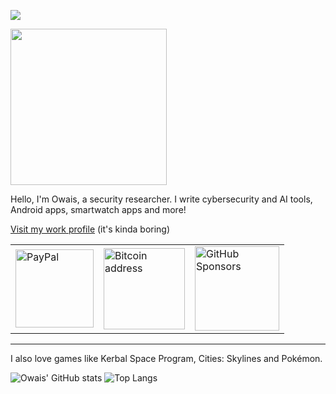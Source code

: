 ![](https://komarev.com/ghpvc/?username=your-github-username&style=for-the-badge)

<img src="https://c.tenor.com/_l8MMDhkM_sAAAAC/tomand-jerry.gif" width="250">

Hello, I'm Owais, a security researcher. I write cybersecurity and AI tools, Android apps, smartwatch apps and more!

[Visit my work profile](https://github.com/owais-redhunt) (it's kinda boring)

<table border = "0.1">
  <tr>
    <td><a href="https://www.paypal.me/0x4f"><img src="https://img.shields.io/badge/PayPal-blue?style=for-the-badge&logo=paypal&logoColor=white" alt="PayPal" width="125"/></a></td>
    <td><a href=bitcoin.md><img src="https://img.shields.io/badge/Bitcoin-gold?style=for-the-badge&logo=bitcoin&logoColor=white" alt="Bitcoin address" width="130"/></a></td>
    <td><a href="https://github.com/sponsors/4f77616973/"><img src="https://img.shields.io/badge/Sponsor-red?style=for-the-badge&logo=github-sponsors&logoColor=white" alt="GitHub Sponsors" width="135"/</a></td>
  </tr>
</table>

---

 I also love games like Kerbal Space Program, Cities: Skylines and Pokémon.

![Owais' GitHub stats](https://github-readme-stats.vercel.app/api?username=4f77616973&hide=contribs,prs&theme=tokyonight)
![Top Langs](https://github-readme-stats.vercel.app/api/top-langs/?username=4f77616973&layout=compact&theme=tokyonight)
